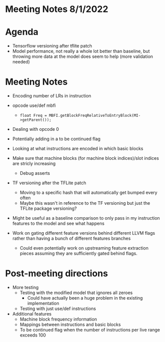 # Meeting Notes 8/1/2022

# Agenda

* Tensorflow versioning after tflite patch
* Model performance, not really a whole lot better than baseline,
but throwing more data at the model does seem to help (more
validation needed)

# Meeting Notes

* Encoding number of LRs in instruction
* opcode use/def mbfi
    * `float Freq = MBFI.getBlockFreqRelativeToEntryBlock(MI->getParent());`

* Dealing with opcode 0

* Potentially adding in a to be continued flag

* Looking at what instructions are encoded in which basic blocks

* Make sure that machine blocks (for machine block indices)/slot indices are stricly increasing
    * Debug asserts

* TF versioning after the TFLite patch
    * Moving to a specific hash that will automatically get bumped every often
    * Maybe this wasn't in reference to the TF versioning but just the TFLite package versioning?

* Might be useful as a baseline comparison to only pass in my instruction features to the model
and see what happens

* Work on gating different feature versions behind different LLVM flags rather than having a
bunch of different features branches
    * Could even potentially work on upstreaming feature extraction pieces assuming they
    are sufficiently gated behind flags.

# Post-meeting directions

* More testing
    * Testing with the modified model that ignores all zeroes
        * Could have actually been a huge problem in the existing implementation
    * Testing with just use/def instructions
* Additional features
    * Machine block frequency information
    * Mappings between instructions and basic blocks
    * To be continued flag when the number of instructions per live range exceeds 100